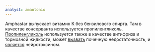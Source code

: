 ```yaml
---
analyst: amantonio
---
```


Amphastar выпускаeт витамин К без бензилового спирта. Там в качестве консерванта используется пропиленгликоль. [Пропиленгликоль](https://ru.wikipedia.org/wiki/Пропиленгликоль) используется также в качестве антифриза и тормозной жидкости, может [вызвать](https://www.ncbi.nlm.nih.gov/pubmed/9214414) почечную недостаточность, и [является](http://www.sciencelab.com/msds.php?msdsId=9927239) нейротоксином.
